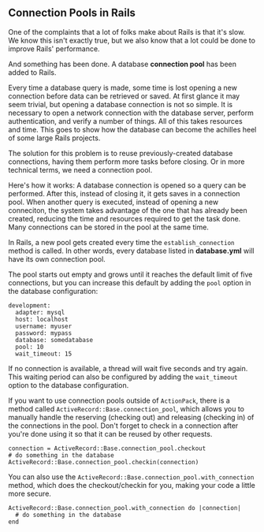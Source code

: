 ## Connection Pools in Rails

One of the complaints that a lot of folks make about Rails is that it's slow. We know this isn't exactly true, but we also know that a lot could be done to improve Rails' performance. 

And something has been done. A database **connection pool** has been added to Rails.

Every time a database query is made, some time is lost opening a new connection before data can be retrieved or saved. At first glance it may seem trivial, but opening a database connection is not so simple. It is necessary to open a network connection with the database server, perform authentication, and verify a number of things. All of this takes resources and time. This goes to show how the database can become the achilles heel of some large Rails projects.

The solution for this problem is to reuse previously-created database connections, having them perform more tasks before closing. Or in more technical terms, we need a connection pool.

Here's how it works: A database connection is opened so a query can be performed. After this, instead of closing it, it gets saves in a connection pool. When another query is executed, instead of opening a new conneciton, the system takes advantage of the one that has already been created, reducing the time and resources required to get the task done. Many connections can be stored in the pool at the same time.

In Rails, a new pool gets created every time the `establish_connection` method is called. In other words, every database listed in **database.yml** will have its own connection pool.

The pool starts out empty and grows until it reaches the default limit of five connections, but you can increase this default by adding the `pool` option in the database configuration:

	development:
	  adapter: mysql
	  host: localhost
	  username: myuser
	  password: mypass
	  database: somedatabase
	  pool: 10
	  wait_timeout: 15

If no connection is available, a thread will wait five seconds and try again. This waiting period can also be configured by adding the `wait_timeout` option to the database configuration.

If you want to use connection pools outside of `ActionPack`, there is a method called  `ActiveRecord::Base.connection_pool`, which allows you to manually handle the reserving (checking out) and releasing (checking in) of the connections in the pool. Don't forget to check in a connection after you're done using it so that it can be reused by other requests.

	connection = ActiveRecord::Base.connection_pool.checkout
	# do something in the database
	ActiveRecord::Base.connection_pool.checkin(connection)

You can also use the `ActiveRecord::Base.connection_pool.with_connection` method, which does the checkout/checkin for you, making your code a little more secure.

	ActiveRecord::Base.connection_pool.with_connection do |connection|
	  # do something in the database
	end
